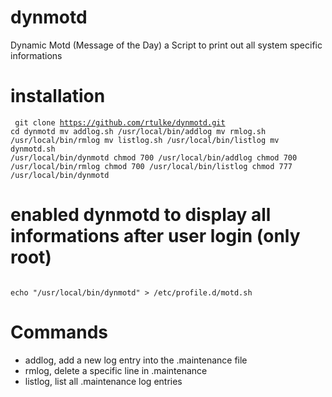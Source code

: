 # dynmotd
Dynamic Motd (Message of the Day) a Script to print out all system specific informations

# installation
<code><pre>
git clone https://github.com/rtulke/dynmotd.git
cd dynmotd
mv addlog.sh /usr/local/bin/addlog
mv rmlog.sh /usr/local/bin/rmlog
mv listlog.sh /usr/local/bin/listlog
mv dynmotd.sh /usr/local/bin/dynmotd
chmod 700 /usr/local/bin/addlog
chmod 700 /usr/local/bin/rmlog
chmod 700 /usr/local/bin/listlog
chmod 777 /usr/local/bin/dynmotd
</pre></code>

# enabled dynmotd to display all informations after user login (only root)
<code>
echo "/usr/local/bin/dynmotd" > /etc/profile.d/motd.sh
</code>

# Commands 
* addlog, add a new log entry into the .maintenance file
* rmlog, delete a specific line in .maintenance 
* listlog, list all .maintenance log entries
